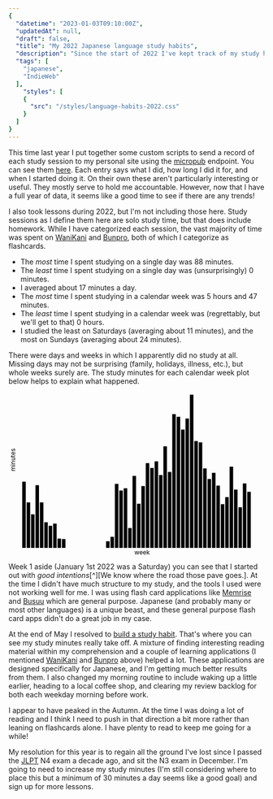 ```yaml
---
{
  "datetime": "2023-01-03T09:10:00Z",
  "updatedAt": null,
  "draft": false,
  "title": "My 2022 Japanese language study habits",
  "description": "Since the start of 2022 I've kept track of my study habits. With a full year of data, no seems like a good time to take a quick look at how I did and any trends.",
  "tags": [
    "japanese",
    "IndieWeb"
  ],
    "styles": [
    {
      "src": "/styles/language-habits-2022.css"
    }
  ]
}
---
```

This time last year I put together some custom scripts to send a record of each
study session to my personal site using the [micropub] endpoint. You can see
them [here][study-sessions]. Each entry says what I did, how long I did it for,
and when I started doing it. On their own these aren't particularly interesting
or useful. They mostly serve to hold me accountable. However, now that I have a
full year of data, it seems like a good time to see if there are any trends!

I also took lessons during 2022, but I'm not including those here. Study
sessions as I define them here are solo study time, but that does include
homework. While I have categorized each session, the vast majority of time was
spent on [WaniKani] and [Bunpro], both of which I categorize as flashcards.

- The _most_ time I spent studying on a single day was 88 minutes.
- The _least_ time I spent studying on a single day was (unsurprisingly) 0 minutes.
- I averaged about 17 minutes a day.
- The _most_ time I spent studying in a calendar week was 5 hours and 47 minutes.
- The _least_ time I spent studying in a calendar week was (regrettably, but we'll get to that) 0 hours.
- I studied the least on Saturdays (averaging about 11 minutes), and the most on Sundays (averaging about 24 minutes).

There were days and weeks in which I apparently did no study at all. Missing
days may not be surprising (family, holidays, illness, etc.), but whole weeks
surely are. The study minutes for each calendar week plot below helps to explain
what happened.

<div class="plot">
  <svg viewBox="-20 -5 580 369" role="img" aria-labelledby="weeks-plot">
    <title id="weeks-plot">A plot of total minutes studied for each calendar week</title>
    <line x1="0" x2="535" y1="347" y2="347" />
    <line x1="0" x2="0" y1="0" y2="347" />
    <text x="265" y="362">week</text>
    <text transform="rotate(270) translate(-173.5, -5)">minutes</text>
    <g transform="translate(10, 347)">
      <title>Week 2, 150 minutes</title>
      <rect x="1" y="-150" width="8" height="150"></rect>
    </g>
    <g transform="translate(20, 347)">
      <title>Week 3, 103 minutes</title>
      <rect x="1" y="-103" width="8" height="103"></rect>
    </g>
    <g transform="translate(30, 347)">
      <title>Week 4, 76 minutes</title>
      <rect x="1" y="-76" width="8" height="76"></rect>
    </g>
    <g transform="translate(40, 347)">
      <title>Week 5, 142 minutes</title>
      <rect x="1" y="-142" width="8" height="142"></rect>
    </g>
    <g transform="translate(50, 347)">
      <title>Week 6, 103 minutes</title>
      <rect x="1" y="-103" width="8" height="103"></rect>
    </g>
    <g transform="translate(60, 347)">
      <title>Week 7, 58 minutes</title>
      <rect x="1" y="-58" width="8" height="58"></rect>
    </g>
    <g transform="translate(70, 347)">
      <title>Week 8, 50 minutes</title>
      <rect x="1" y="-50" width="8" height="50"></rect>
    </g>
    <g transform="translate(80, 347)">
      <title>Week 9, 55 minutes</title>
      <rect x="1" y="-55" width="8" height="55"></rect>
    </g>
    <g transform="translate(90, 347)">
      <title>Week 10, 21 minutes</title>
      <rect x="1" y="-21" width="8" height="21"></rect>
    </g>
    <g transform="translate(100, 347)">
      <title>Week 11, 20 minutes</title>
      <rect x="1" y="-20" width="8" height="20"></rect>
    </g>
    <g transform="translate(200, 347)">
      <title>Week 21, 15 minutes</title>
      <rect x="1" y="-15" width="8" height="15"></rect>
    </g>
    <g transform="translate(210, 347)">
      <title>Week 22, 25 minutes</title>
      <rect x="1" y="-25" width="8" height="25"></rect>
    </g>
    <g transform="translate(220, 347)">
      <title>Week 23, 145 minutes</title>
      <rect x="1" y="-145" width="8" height="145"></rect>
    </g>
    <g transform="translate(230, 347)">
      <title>Week 24, 130 minutes</title>
      <rect x="1" y="-130" width="8" height="130"></rect>
    </g>
    <g transform="translate(240, 347)">
      <title>Week 25, 135 minutes</title>
      <rect x="1" y="-135" width="8" height="135"></rect>
    </g>
    <g transform="translate(250, 347)">
      <title>Week 26, 45 minutes</title>
      <rect x="1" y="-45" width="8" height="45"></rect>
    </g>
    <g transform="translate(260, 347)">
      <title>Week 27, 163 minutes</title>
      <rect x="1" y="-163" width="8" height="163"></rect>
    </g>
    <g transform="translate(270, 347)">
      <title>Week 28, 100 minutes</title>
      <rect x="1" y="-100" width="8" height="100"></rect>
    </g>
    <g transform="translate(280, 347)">
      <title>Week 29, 140 minutes</title>
      <rect x="1" y="-140" width="8" height="140"></rect>
    </g>
    <g transform="translate(290, 347)">
      <title>Week 30, 192 minutes</title>
      <rect x="1" y="-192" width="8" height="192"></rect>
    </g>
    <g transform="translate(300, 347)">
      <title>Week 31, 181 minutes</title>
      <rect x="1" y="-181" width="8" height="181"></rect>
    </g>
    <g transform="translate(310, 347)">
      <title>Week 32, 196 minutes</title>
      <rect x="1" y="-196" width="8" height="196"></rect>
    </g>
    <g transform="translate(320, 347)">
      <title>Week 33, 165 minutes</title>
      <rect x="1" y="-165" width="8" height="165"></rect>
    </g>
    <g transform="translate(330, 347)">
      <title>Week 34, 230 minutes</title>
      <rect x="1" y="-230" width="8" height="230"></rect>
    </g>
    <g transform="translate(340, 347)">
      <title>Week 35, 172 minutes</title>
      <rect x="1" y="-172" width="8" height="172"></rect>
    </g>
    <g transform="translate(350, 347)">
      <title>Week 36, 303 minutes</title>
      <rect x="1" y="-303" width="8" height="303"></rect>
    </g>
    <g transform="translate(360, 347)">
      <title>Week 37, 297 minutes</title>
      <rect x="1" y="-297" width="8" height="297"></rect>
    </g>
    <g transform="translate(370, 347)">
      <title>Week 38, 268 minutes</title>
      <rect x="1" y="-268" width="8" height="268"></rect>
    </g>
    <g transform="translate(380, 347)">
      <title>Week 39, 293 minutes</title>
      <rect x="1" y="-293" width="8" height="293"></rect>
    </g>
    <g transform="translate(390, 347)">
      <title>Week 40, 347 minutes</title>
      <rect x="1" y="-347" width="8" height="347"></rect>
    </g>
    <g transform="translate(400, 347)">
      <title>Week 41, 242 minutes</title>
      <rect x="1" y="-242" width="8" height="242"></rect>
    </g>
    <g transform="translate(410, 347)">
      <title>Week 42, 239 minutes</title>
      <rect x="1" y="-239" width="8" height="239"></rect>
    </g>
    <g transform="translate(420, 347)">
      <title>Week 43, 180 minutes</title>
      <rect x="1" y="-180" width="8" height="180"></rect>
    </g>
    <g transform="translate(430, 347)">
      <title>Week 44, 156 minutes</title>
      <rect x="1" y="-156" width="8" height="156"></rect>
    </g>
    <g transform="translate(440, 347)">
      <title>Week 45, 170 minutes</title>
      <rect x="1" y="-170" width="8" height="170"></rect>
    </g>
    <g transform="translate(450, 347)">
      <title>Week 46, 141 minutes</title>
      <rect x="1" y="-141" width="8" height="141"></rect>
    </g>
    <g transform="translate(460, 347)">
      <title>Week 47, 99 minutes</title>
      <rect x="1" y="-99" width="8" height="99"></rect>
    </g>
    <g transform="translate(470, 347)">
      <title>Week 48, 115 minutes</title>
      <rect x="1" y="-115" width="8" height="115"></rect>
    </g>
    <g transform="translate(480, 347)">
      <title>Week 49, 184 minutes</title>
      <rect x="1" y="-184" width="8" height="184"></rect>
    </g>
    <g transform="translate(490, 347)">
      <title>Week 50, 132 minutes</title>
      <rect x="1" y="-132" width="8" height="132"></rect>
    </g>
    <g transform="translate(500, 347)">
      <title>Week 51, 92 minutes</title>
      <rect x="1" y="-92" width="8" height="92"></rect>
    </g>
    <g transform="translate(510, 347)">
      <title>Week 52, 146 minutes</title>
      <rect x="1" y="-146" width="8" height="146"></rect>
    </g>
    <g transform="translate(520, 347)">
      <title>Week 53, 127 minutes</title>
      <rect x="1" y="-127" width="8" height="127"></rect>
    </g>
  </svg>
</div>

Week 1 aside (January 1st 2022 was a Saturday) you can see that I started out
with _good intentions_[^][We know where the road those pave goes.]. At the time
I didn't have much structure to my study, and the tools I used were not working
well for me. I was using flash card applications like [Memrise] and [Busuu]
which are general purpose. Japanese (and probably many or most other languages)
is a unique beast, and these general purpose flash card apps didn't do a great
job in my case.

At the end of May I resolved to [build a study habit]. That's where you can see
my study minutes really take off. A mixture of finding interesting reading
material within my comprehension and a couple of learning applications (I
mentioned [WaniKani] and [Bunpro] above) helped a lot. These applications are
designed specifically for Japanese, and I'm getting much better results from
them. I also changed my morning routine to include waking up a little earlier,
heading to a local coffee shop, and clearing my review backlog for both each
weekday morning before work.

I appear to have peaked in the Autumn. At the time I was doing a lot of reading
and I think I need to push in that direction a bit more rather than leaning on
flashcards alone. I have plenty to read to keep me going for a while!

My resolution for this year is to regain all the ground I've lost since I passed
the [JLPT] N4 exam a decade ago, and sit the N3 exam in December. I'm going to
need to increase my study minutes (I'm still considering where to place this
but a minimum of 30 minutes a day seems like a good goal) and sign up for more
lessons.

[micropub]: https://indieweb.org/Micropub
[study-sessions]: /study-sessions
[WaniKani]: https://www.wanikani.com
[Bunpro]: https://www.wanikani.com
[Memrise]: https://www.memrise.com
[Busuu]: https://www.busuu.com
[build a study habit]: /blog/its-time-to-build-a-study-habit
[JLPT]: https://www.jlpt.jp
